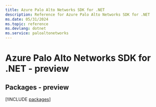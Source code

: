 ```yaml
---
title: Azure Palo Alto Networks SDK for .NET
description: Reference for Azure Palo Alto Networks SDK for .NET
ms.date: 05/31/2024
ms.topic: reference
ms.devlang: dotnet
ms.service: paloaltonetworks
---
```

# Azure Palo Alto Networks SDK for .NET - preview
## Packages - preview
[!INCLUDE [packages](palo-alto-networks-index.md)]